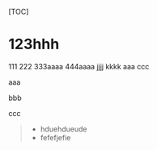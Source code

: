 [TOC]

# 123hhh
111
222
333aaaa
444aaaa
jjjj
kkkk
aaa
ccc

aaa

bbb

ccc

>- hduehdueude
>- fefefjefie
